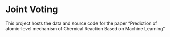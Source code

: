 # Joint Voting
This project hosts the data and source code for the paper “Prediction of atomic-level mechanism of Chemical Reaction Based on Machine Learning”
